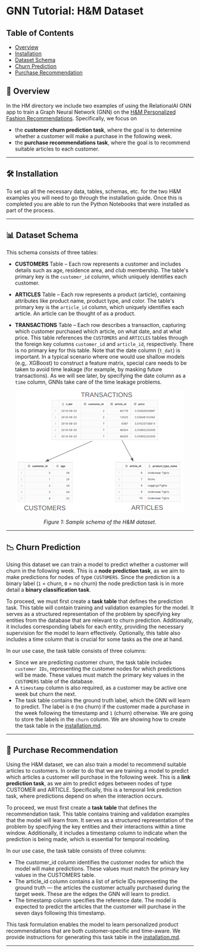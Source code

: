 # GNN Tutorial: H&M Dataset

## Table of Contents

- [Overview](#-overview)
- [Installation](#-installation)
- [Dataset Schema](#-dataset-schema)
- [Churn Prediction](#-churn-prediction)
- [Purchase Recommendation](#-purchase-recommendation)

<a name="-overview"></a>

## 📘 Overview


In the HM directory we include two examples of using the RelationalAI GNN app to train a Graph Neural Network (GNN) on the [H&M Personalized Fashion Recommendations](https://www.kaggle.com/competitions/h-and-m-personalized-fashion-recommendations). Specifically, we focus on 

- the **customer churn prediction task**, where the goal is to determine whether a customer will make a purchase in the following week.
- the **purchase recommendations task**, where the goal is to recommend suitable articles to each customer. 

---
<a name="-installation"></a>

## 🛠️ Installation

To set up all the necessary data, tables, schemas, etc. for the two H&M examples you will need to go through the installation guide. Once this is completed you are able to run the Python Notebooks that were installed as part of the process.

---
<a name="-dataset-schema"></a>

## 📊 Dataset Schema

This schema consists of three tables:

- **CUSTOMERS** Table – Each row represents a customer and includes details such as age, residence area, and club membership. The table's primary key is the `customer_id` column, which uniquely identifies each customer.

- **ARTICLES** Table – Each row represents a product (article), containing attributes like product name, product type, and color. The table's primary key is the `article_id` column, which uniquely identifies each article. An article can be thought of as a product. 

- **TRANSACTIONS** Table – Each row describes a transaction, capturing which customer purchased which article, on what date, and at what price. This table references the `CUSTOMERS` and `ARTICLES` tables through the foreign key columns `customer_id` and `article_id`, respectively. There is no primary key for this table. Note that the date column (`t_dat`) is important. In a typical scenario where one would use shallow models (e.g,. XGBoost) to construct a feature matrix, special care needs to be taken to avoid time leakage (for example, by masking future transactions). As we will see later, by specifying the date column as a `time` column, GNNs take care of the time leakage problems.

<p align="center">
  <img src="assets/schema.png" alt="Image" />
</p>
<p align="center"><em>Figure 1: Sample schema of the H&M dataset.</em></p>


---
<a name="-churn-prediction"></a>

## 📉 Churn Prediction

Using this dataset we can train a model to predict whether a customer will churn in the following week. This is a **node prediction task**, as we aim to make predictions for nodes of type `CUSTOMERS`. Since the prediction is a binary label (`1` = churn, `0` = no churn) the node prediction task is in more detail a **binary classification task**. 

To proceed, we must first create a **task table** that defines the prediction task. This table will contain training and validation examples for the model. It serves as a structured representation of the problem by specifying key entities from the database that are relevant to churn prediction. Additionally, it includes corresponding labels for each entity, providing the necessary supervision for the model to learn effectively. Optionally, this table also includes a time column that is crucial for some tasks as the one at hand. 

In our use case, the task table consists of three columns:
* Since we are predicting customer churn, the task table includes  `customer IDs`, representing the customer nodes for which predictions will be made. These values must match the primary key values in the `CUSTOMERS` table of the database.
* Α `timestamp` column is also required, as a customer may be active one week but churn the next. 
* The task table contains  the ground truth label, which the GNN will learn to predict. The label is `0` (no churn) if the customer made a purchase in the week following the timestamp and `1` (churn) otherwise. We are going to store the labels in the `churn` column. We are showing how to create the task table in the [installation.md](/HM/installation.md).
---
<a name="--purchase-recommendation"></a>

## 🛒 Purchase Recommendation

Using the H&M dataset, we can also train a model to recommend suitable articles to customers. In order to do that we are training a model to predict which articles a customer will purchase in the following week. This is a **link prediction task**, as we aim to predict edges between nodes of type CUSTOMER and ARTICLE. Specifically, this is a temporal link prediction task, where predictions depend on when the interaction occurs.

To proceed, we must first create a **task table** that defines the recommendation task. This table contains training and validation examples that the model will learn from. It serves as a structured representation of the problem by specifying the key entities and their interactions within a time window. Additionally, it includes a timestamp column to indicate when the prediction is being made, which is essential for temporal modeling.

In our use case, the task table consists of three columns:

* The customer_id column identifies the customer nodes for which the model will make predictions. These values must match the primary key values in the CUSTOMERS table.
* The article_id column contains a list of article IDs representing the ground truth — the articles the customer actually purchased during the target week. These are the edges the GNN will learn to predict.
* The timestamp column specifies the reference date. The model is expected to predict the articles that the customer will purchase in the seven days following this timestamp.

This task formulation enables the model to learn personalized product recommendations that are both customer-specific and time-aware. We provide instructions for generating this task table in the [installation.md](/HM/installation.md).

---
